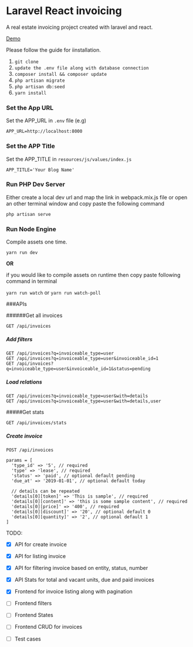 # Laravel React invoicing

A real estate invoicing project created with laravel and react.

[Demo](http://invoices.moeen.me/)

Please follow the guide for iinstallation.

1. `git clone`
2. `update the .env file along with database connection`
3. `composer install && composer update`
4. `php artisan migrate`
5. `php artisan db:seed`
6. `yarn install`

### Set the App URL
Set the APP_URL in `.env` file (e.g)

```
APP_URL=http://localhost:8000
```

### Set the APP Title
Set the APP_TITLE in `resources/js/values/index.js`

```angular2html
APP_TITLE='Your Blog Name'
```

### Run PHP Dev Server
Either create a local dev url and map the link in webpack.mix.js file or open an other terminal window and copy paste the following command

```
php artisan serve
```

### Run Node Engine

Compile assets one time.
```
yarn run dev
```
**OR**

if you would like to compile assets on runtime then copy paste following command in terminal 

`yarn run watch` or `yarn run watch-poll`

###APIs

######Get all invoices

```GET /api/invoices```

##### Add filters

```
GET /api/invoices?q=invoiceable_type=user
GET /api/invoices?q=invoiceable_type=user&invoiceable_id=1
GET /api/invoices?q=invoiceable_type=user&invoiceable_id=1&status=pending
```

##### Load relations
```
GET /api/invoices?q=invoiceable_type=user&with=details
GET /api/invoices?q=invoiceable_type=user&with=details,user
```

#####Get stats
```
GET /api/invoices/stats
```

##### Create invoice
```
POST /api/invoices

params = [
  'type_id' => '5', // required
  'type' => 'lease', // required
  'status' => 'paid', // optional default pending
  'due_at' => '2019-01-01', // optional default today
  
  // details can be repeated
  'details[0][token]' => 'This is sample', // required
  'details[0][content]' => 'this is some sample content', // required
  'details[0][price]' => '400', // required
  'details[0][discount]' => '20', // optional default 0
  'details[0][quantity]' => '2', // optional default 1
]
```

TODO:
- [x] API for create invoice
- [x] API for listing invoice
- [x] API for filtering invoice based on entity, status, number
- [x] API Stats for total and vacant units, due and paid invoices
- [x] Frontend for invoice listing along with pagination
- [ ] Frontend filters 
- [ ] Frontend States
- [ ] Frontend CRUD for invoices
- [ ] Test cases



